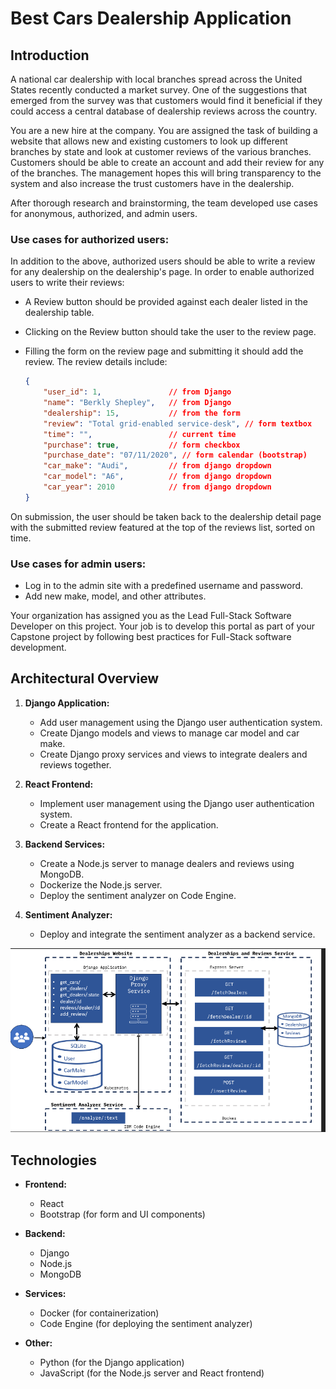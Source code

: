 # **Best Cars Dealership Application**

## Introduction
A national car dealership with local branches spread across the United States recently conducted a market survey. One of the suggestions that emerged from the survey was that customers would find it beneficial if they could access a central database of dealership reviews across the country.

You are a new hire at the company. You are assigned the task of building a website that allows new and existing customers to look up different branches by state and look at customer reviews of the various branches. Customers should be able to create an account and add their review for any of the branches. The management hopes this will bring transparency to the system and also increase the trust customers have in the dealership.

After thorough research and brainstorming, the team developed use cases for anonymous, authorized, and admin users.

### Use cases for authorized users:
In addition to the above, authorized users should be able to write a review for any dealership on the dealership's page. In order to enable authorized users to write their reviews:

- A Review button should be provided against each dealer listed in the dealership table.
- Clicking on the Review button should take the user to the review page.
- Filling the form on the review page and submitting it should add the review. The review details include:

    ```json
    {
        "user_id": 1,               // from Django
        "name": "Berkly Shepley",   // from Django
        "dealership": 15,           // from the form
        "review": "Total grid-enabled service-desk", // form textbox
        "time": "",                 // current time
        "purchase": true,           // form checkbox
        "purchase_date": "07/11/2020", // form calendar (bootstrap)
        "car_make": "Audi",         // from django dropdown
        "car_model": "A6",          // from django dropdown
        "car_year": 2010            // from django dropdown
    }
    ```

On submission, the user should be taken back to the dealership detail page with the submitted review featured at the top of the reviews list, sorted on time.

### Use cases for admin users:
- Log in to the admin site with a predefined username and password.
- Add new make, model, and other attributes.

Your organization has assigned you as the Lead Full-Stack Software Developer on this project. Your job is to develop this portal as part of your Capstone project by following best practices for Full-Stack software development.

## Architectural Overview

1. **Django Application:**
    - Add user management using the Django user authentication system.
    - Create Django models and views to manage car model and car make.
    - Create Django proxy services and views to integrate dealers and reviews together.

2. **React Frontend:**
    - Implement user management using the Django user authentication system.
    - Create a React frontend for the application.

3. **Backend Services:**
    - Create a Node.js server to manage dealers and reviews using MongoDB.
    - Dockerize the Node.js server.
    - Deploy the sentiment analyzer on Code Engine.

4. **Sentiment Analyzer:**
    - Deploy and integrate the sentiment analyzer as a backend service.

![Architecture Diagram](/images/architectDesign.png)

## Technologies

- **Frontend:**
    - React
    - Bootstrap (for form and UI components)

- **Backend:**
    - Django
    - Node.js
    - MongoDB

- **Services:**
    - Docker (for containerization)
    - Code Engine (for deploying the sentiment analyzer)

- **Other:**
    - Python (for the Django application)
    - JavaScript (for the Node.js server and React frontend)

